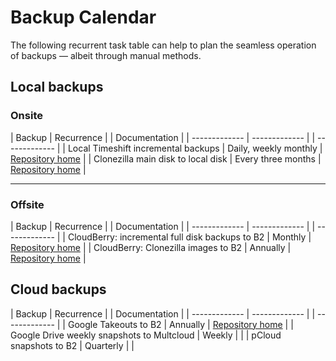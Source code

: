 # Backup Calendar

The following recurrent task table can help to plan the seamless operation of backups — albeit through manual methods.


## Local backups 

### Onsite

| Backup  | Recurrence | | Documentation |
| ------------- | ------------- |  | ------------- |
| Local Timeshift incremental backups  | Daily, weekly monthly  | [Repository home](https://github.com/danielrosehilljlm/Master_Backup_Strategy)  |
| Clonezilla main disk to local disk  | Every three months  |  [Repository home](https://github.com/danielrosehilljlm/Master_Backup_Strategy)  |

<hr>


### Offsite 

| Backup  | Recurrence | | Documentation |
| ------------- | ------------- |  | ------------- |
| CloudBerry: incremental full disk backups to B2  | Monthly | [Repository home](https://github.com/danielrosehilljlm/Master_Backup_Strategy)  |
| CloudBerry: Clonezilla images to B2  | Annually  | [Repository home](https://github.com/danielrosehilljlm/Master_Backup_Strategy)  |


  ## Cloud backups

| Backup  | Recurrence | | Documentation |
| ------------- | ------------- |  | ------------- |
| Google Takeouts to B2  | Annually  | [Repository home](https://github.com/danielrosehilljlm/Master_Backup_Strategy/blob/master/documentation/Gsuite_Takeouts%20to%20B2.md)  |
| Google Drive weekly snapshots to Multcloud | Weekly | |
| pCloud snapshots to B2 | Quarterly | |

